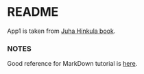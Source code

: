 # README
App1 is taken from [Juha Hinkula book](https://learning.oreilly.com/library/view/full-stack-development/9781805122463/).


### NOTES
Good reference for MarkDown tutorial is [here][MD tutorial].

[MD tutorial]: https://www.markdowntutorial.com/
